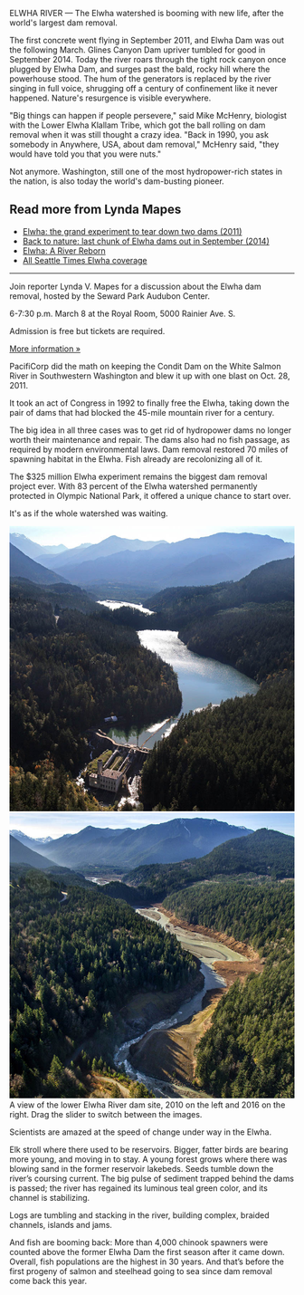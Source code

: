 ELWHA RIVER — The Elwha watershed is booming with new life, after the world's largest dam removal.

The first concrete went flying in September 2011, and Elwha Dam was out the following March. Glines Canyon Dam upriver tumbled for good in September 2014. Today the river roars through the tight rock canyon once plugged by Elwha Dam, and surges past the bald, rocky hill where the powerhouse stood. The hum of the generators is replaced by the river singing in full voice, shrugging off a century of confinement like it never happened. Nature's resurgence is visible everywhere. 

"Big things can happen if people persevere," said Mike McHenry, biologist with the Lower Elwha Klallam Tribe, which got the ball rolling on dam removal when it was still thought a crazy idea. "Back in 1990, you ask somebody in Anywhere, USA, about dam removal," McHenry said, "they would have told you that you were nuts."

Not anymore. Washington, still one of the most hydropower-rich states in the nation, is also today the world's dam-busting pioneer.

<div class="sidebar">
  <h2>Read more from Lynda Mapes</h2>
  <ul class="jump-links">
    <li><a href="http://old.seattletimes.com/flatpages/specialreports/elwha/?prmid=4749">Elwha: the grand experiment to tear down two dams (2011)</a>
    <li><a href="http://o.seattletimes.com/html/localnews/2024327922_elwharestorationxml.html">Back to nature: last chunk of Elwha dams out in September (2014)</a>
    <li><a href="http://www.mountaineersbooks.org/Elwha-P1107.aspx">Elwha: A River Reborn</a>
    <li><a href="http://www.seattletimes.com/tag/elwha">All Seattle Times Elwha coverage</a>
  </ul>
  <hr class="divider">
  <div class="event">
    <p>
      Join reporter Lynda V. Mapes for a discussion about the Elwha dam removal, hosted by the Seward Park Audubon Center.
    <p>
      6-7:30 p.m. March 8 at the Royal Room, 5000 Rainier Ave. S.
    <p>
      Admission is free but tickets are required.
    <p>
      <a href="http://m.bpt.me/event/1376853">More information &raquo;</a>
  </div>

</div>

PacifiCorp did the math on keeping the Condit Dam on the White Salmon River in Southwestern Washington and blew it up with one blast on Oct. 28, 2011.

It took an act of Congress in 1992 to finally free the Elwha, taking down the pair of dams that had blocked the 45-mile mountain river for a century.

The big idea in all three cases was to get rid of hydropower dams no longer worth their maintenance and repair. The dams also had no fish passage, as required by modern environmental laws. Dam removal restored 70 miles of spawning habitat in the Elwha.  Fish already are recolonizing all of it.

The $325 million Elwha experiment remains the biggest dam removal project ever. With 83 percent of the Elwha watershed permanently protected in Olympic National Park, it offered a unique chance to start over.

It's as if the whole watershed was waiting.

<aside class="slider-container" id="slider">
  <image-slider>
    <img src="./assets/photos/Lower_Elwha_River_Dam_2010.jpg">
    <img src="./assets/photos/Lower_Elwha_River_DamSite_2016.jpg">
  </image-slider>
  <div class="caption">
    A view of the lower Elwha River dam site, 2010 on the left and 2016 on the right. Drag the slider to switch between the images.
  </div>
</aside>

Scientists are amazed at the speed of change under way in the Elwha.  

Elk stroll where there used to be reservoirs. Bigger, fatter birds are bearing more young, and moving in to stay. A young forest grows where there was blowing sand in the former reservoir lakebeds. Seeds tumble down the river’s coursing current. The big pulse of sediment trapped behind the dams is passed; the river has regained its luminous teal green color, and its channel is stabilizing. 

Logs are tumbling and stacking in the river, building complex, braided channels, islands and jams.

And fish are booming back: More than 4,000 chinook spawners were counted above the former Elwha Dam the first season after it came down. Overall, fish populations are the highest in 30 years. And that’s before the first progeny of salmon and steelhead going to sea since dam removal come back this year. 

